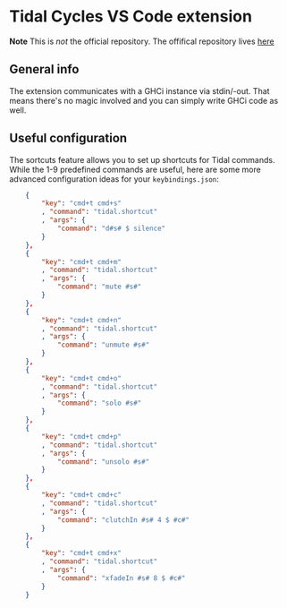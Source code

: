 # Tidal Cycles VS Code extension

**Note** This is *not* the official repository. The offifical repository lives
[here](https://github.com/tidalcycles/vscode-tidalcycles)

## General info

The extension communicates with a GHCi instance via stdin/-out. That means
there's no magic involved and you can simply write GHCi code as well.

## Useful configuration

The sortcuts feature allows you to set up shortcuts for Tidal commands. While
the 1-9 predefined commands are useful, here are some more advanced
configuration ideas for your `keybindings.json`:

```json
    {
        "key": "cmd+t cmd+s"
        , "command": "tidal.shortcut"
        , "args": {
            "command": "d#s# $ silence"
        }
    },
    {
        "key": "cmd+t cmd+m"
        , "command": "tidal.shortcut"
        , "args": {
            "command": "mute #s#"
        }
    },
    {
        "key": "cmd+t cmd+n"
        , "command": "tidal.shortcut"
        , "args": {
            "command": "unmute #s#"
        }
    },
    {
        "key": "cmd+t cmd+o"
        , "command": "tidal.shortcut"
        , "args": {
            "command": "solo #s#"
        }
    },
    {
        "key": "cmd+t cmd+p"
        , "command": "tidal.shortcut"
        , "args": {
            "command": "unsolo #s#"
        }
    },
    {
        "key": "cmd+t cmd+c"
        , "command": "tidal.shortcut"
        , "args": {
            "command": "clutchIn #s# 4 $ #c#"
        }
    },
    {
        "key": "cmd+t cmd+x"
        , "command": "tidal.shortcut"
        , "args": {
            "command": "xfadeIn #s# 8 $ #c#"
        }
    }
```


